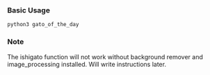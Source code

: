 ### Basic Usage

```python3 gato_of_the_day```

### Note
The ishigato function will not work without background remover and image_processing installed. Will write instructions later.







